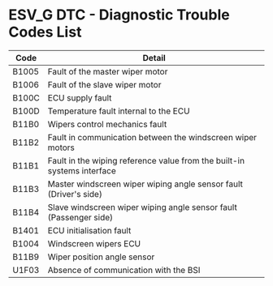# ESV_G DTC - Diagnostic Trouble Codes List

| Code | Detail |
| - | - |
| B1005 | Fault of the master wiper motor |
| B1006 | Fault of the slave wiper motor |
| B100C | ECU supply fault |
| B100D | Temperature fault internal to the ECU |
| B11B0 | Wipers control mechanics fault |
| B11B2 | Fault in communication between the windscreen wiper motors |
| B11B1 | Fault in the wiping reference value from the built-in systems interface |
| B11B3 | Master windscreen wiper wiping angle sensor fault (Driver's side) |
| B11B4 | Slave windscreen wiper wiping angle sensor fault (Passenger side) |
| B1401 | ECU initialisation fault |
| B1004 | Windscreen wipers ECU |
| B11B9 | Wiper position angle sensor |
| U1F03 | Absence of communication with the BSI |
